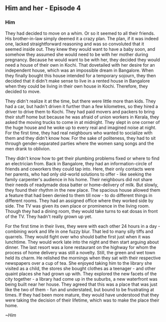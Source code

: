 ## Him and her - Episode 4

### Him



They had decided to move on a whim. Or so it seemed to all their friends. His brother-in-law simply deemed it a crazy plan. The plan, if it was indeed one, lacked straightforward reasoning and was so convoluted that it seemed inside out. They knew they would want to have a baby soon, and somehow they assumed she would need to be with her mother during pregnancy. Because he would want to be with her, they decided they would need a house of their own in Kochi. That dovetailed with her desire for an independent house, which was an impossible dream in Bangalore. When they finally bought this house intended for a temporary sojourn, they then decided that it didn't make sense to live in a rented house in Bangalore when they could be living in their own house in Kochi. Therefore, they decided to move.

They didn't realize it at the time, but there were little more than kids. They had a car, but hadn't driven it further than a few kilometres, so they hired a driver to drive them to Kochi. They had paid movers and packers to bring their stuff home but because he was afraid of union workers in Kerala, they asked the moving trucks to come in at midnight. They slept in one corner of the huge house and he woke up to every real and imagined noise at night. For the first time, they had real neighbours who wanted to socialize with them and they didn't know how. For the sake of politeness, they had to sit through gender-separated parties where the women sang songs and the men drank to oblivion. 

They didn't know how to get their plumbing problems fixed or where to find an electrician from. Back in Bangalore, they had an information-circle of friends and coworkers they could tap into. Here, their only contacts were her parents, who had only old-world solutions to offer - like seeking the family carpenter's audience in his home. Their neighbours did not share their needs of readymade dosa batter or home-delivery of milk. But slowly, they found their rhythm in the new place. The spacious house allowed them a feature that had been denied to them till now - to do different things in different rooms. They had an assigned office where they worked side by side. The TV was given its own place or prominence in the living room. Though they had a dining room, they would take turns to eat dosas in front of the TV. They hadn't really grown up yet.

For the first time in their lives, they were with each other 24 hours in a day - combining work and life in one fuzzy blur. That led to many silly tiffs and quarrels. They would fight over who should bathe first just when it was lunchtime. They would work late into the night and then start arguing about dinner. The last resort was a lone restaurant on the highway for whom the process of home delivery was still a novelty. Still, the green and wet town held its charm. He relished the mornings when they sat with their respective newspapers over a cup of tea. She enjoyed taking him to the library she visited as a child, the stores she bought clothes as a teenager - and other quaint places she had grown up with. They explored the new facets of the city together - a library had come up in the suburbs, a new waterfront was being built near her house. They agreed that this was a place that was just like the two of them - fun and understated, but bound to be frustrating at times. If they had been more mature, they would have understood that they were taking the decision of their lifetime, which was to make the place their home.




_~Him_
